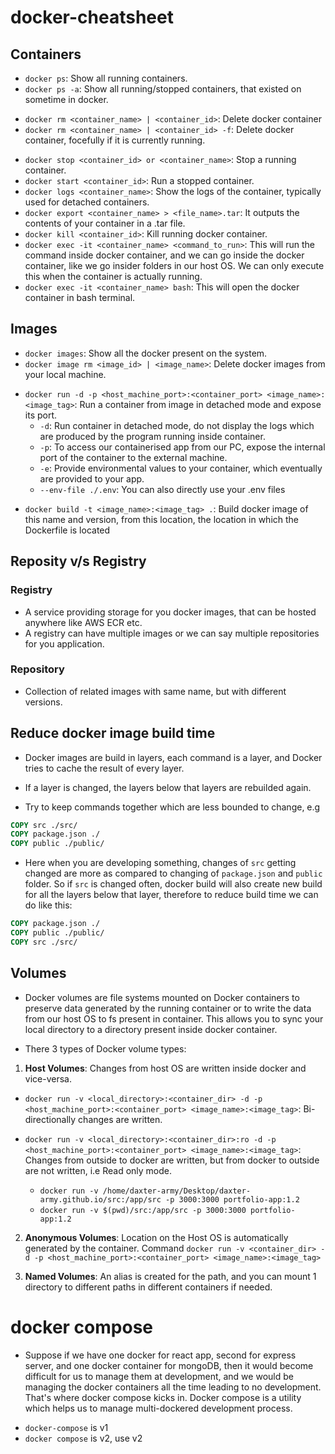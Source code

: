 # docker-cheatsheet

## Containers

- `docker ps`: Show all running containers.
- `docker ps -a`: Show all running/stopped containers, that existed on sometime in docker.

* `docker rm <container_name> | <container_id>`: Delete docker container
* `docker rm <container_name> | <container_id> -f`: Delete docker container, focefully if it is currently running.

- `docker stop <container_id> or <container_name>`: Stop a running container.
- `docker start <container_id>`: Run a stopped container.
- `docker logs <container_name>`: Show the logs of the container, typically used for detached containers.
- `docker export <container_name> > <file_name>.tar`: It outputs the contents of your container in a .tar file.
- `docker kill <container_id>`: Kill running docker container.
- `docker exec -it <container_name> <command_to_run>`: This will run the command inside docker container, and we can go inside the docker container, like we go insider folders in our host OS. We can only execute this when the container is actually running.
- `docker exec -it <container_name> bash`: This will open the docker container in bash terminal.
<!-- shinjansengar@gmail.com -->

## Images

- `docker images`: Show all the docker present on the system.
- `docker image rm <image_id> | <image_name>`: Delete docker images from your local machine.

* `docker run -d -p <host_machine_port>:<container_port> <image_name>:<image_tag>`: Run a container from image in detached mode and expose its port.
  - `-d`: Run container in detached mode, do not display the logs which are produced by the program running inside container.
  - `-p`: To access our containerised app from our PC, expose the internal port of the container to the external machine.
  - `-e`: Provide environmental values to your container, which eventually are provided to your app.
  - `--env-file ./.env`: You can also directly use your .env files

- `docker build -t <image_name>:<image_tag> .`: Build docker image of this name and version, from this location, the location in which the Dockerfile is located

## Reposity v/s Registry

### Registry

- A service providing storage for you docker images, that can be hosted anywhere like AWS ECR etc.
- A registry can have multiple images or we can say multiple repositories for you application.

### Repository

- Collection of related images with same name, but with different versions.

## Reduce docker image build time

- Docker images are build in layers, each command is a layer, and Docker tries to cache the result of every layer.
- If a layer is changed, the layers below that layers are rebuilded again.

- Try to keep commands together which are less bounded to change, e.g

```dockerfile
COPY src ./src/
COPY package.json ./
COPY public ./public/
```

- Here when you are developing something, changes of `src` getting changed are more as compared to changing of `package.json` and `public` folder. So if `src` is changed often, docker build will also create new build for all the layers below that layer, therefore to reduce build time we can do like this:

```dockerfile
COPY package.json ./
COPY public ./public/
COPY src ./src/
```

## Volumes

- Docker volumes are file systems mounted on Docker containers to preserve data generated by the running container or to write the data from our host OS to fs present in container. This allows you to sync your local directory to a directory present inside docker container.

* There 3 types of Docker volume types:

1. **Host Volumes**: Changes from host OS are written inside docker and vice-versa.

- `docker run -v <local_directory>:<container_dir> -d -p <host_machine_port>:<container_port> <image_name>:<image_tag>`: Bi-directionally changes are written.

- `docker run -v <local_directory>:<container_dir>:ro -d -p <host_machine_port>:<container_port> <image_name>:<image_tag>`: Changes from outside to docker are written, but from docker to outside are not written, i.e Read only mode.
  - `docker run -v /home/daxter-army/Desktop/daxter-army.github.io/src:/app/src -p 3000:3000 portfolio-app:1.2`
  - `docker run -v $(pwd)/src:/app/src -p 3000:3000 portfolio-app:1.2`

2. **Anonymous Volumes**: Location on the Host OS is automatically generated by the container. Command `docker run -v <container_dir> -d -p <host_machine_port>:<container_port> <image_name>:<image_tag>`

3. **Named Volumes**: An alias is created for the path, and you can mount 1 directory to different paths in different containers if needed.

# docker compose

- Suppose if we have one docker for react app, second for express server, and one docker container for mongoDB, then it would become difficult for us to manage them at development, and we would be managing the docker containers all the time leading to no development. That's where docker compose kicks in. Docker compose is a utility which helps us to manage multi-dockered development process.

* `docker-compose` is v1
* `docker compose` is v2, use v2
